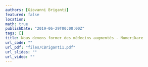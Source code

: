 ```yaml
---
authors: [Giovanni Briganti]
featured: false
location: 
math: true
publishDate: "2019-06-29T00:00:00Z"
tags: []
title: Nous devons former des médecins augmentés - Numerikare
url_code: ""
url_pdf: "files/CBriganti1.pdf"
url_slides: ""
url_video: ""
---
```

